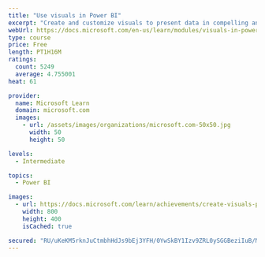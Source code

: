 ```yaml
---
title: "Use visuals in Power BI"
excerpt: "Create and customize visuals to present data in compelling and insightful ways."
webUrl: https://docs.microsoft.com/en-us/learn/modules/visuals-in-power-bi/
type: course
price: Free
length: PT1H16M
ratings:
  count: 5249
  average: 4.755001
heat: 61

provider:
  name: Microsoft Learn
  domain: microsoft.com
  images:
    - url: /assets/images/organizations/microsoft.com-50x50.jpg
      width: 50
      height: 50

levels:
  - Intermediate

topics:
  - Power BI

images:
  - url: https://docs.microsoft.com/learn/achievements/create-visuals-power-bi-desktop-social.png
    width: 800
    height: 400
    isCached: true

secured: "RU/uKeKM5rknJuCtmbhHdJs9bEj3YFH/0YwSkBY1Izv9ZRL0ySGGBeziIuB/MpnFWN1C7MTZI+XhBLRmk7OomyQh3j2BPnqKxymg6hBawneu3LhGRjT6Dk4G6YxfI+kE/VfTdTBBLLl+SMPpiUz7P58wUln2Z/AL4H0oahRLef6/jd+ddmY4/lKDXukaAiTBfcli5BgAFUPPIIClXNBER4OM8LDHkpSCEytMIPajFoUPbi6zlnYFTg0UJWkmIfj2fe2WOMFjyEZSXRqvRgmNm8fDoi3NTl+TzGsjBrmLBxEQozcE+co5f8LMR4Q6czcnw3EIUR4AyVy1HwemDP5k+W065Iv3raJs7alf5Mtq1/fhhpu2vQ9FjNTwc3pbem9E+hvp6VJbWpnyH9yL9XOeM5L4xh6X9hH4UYIkqAyJCkk=;XmU02DNUGz6rQDBjS52QeA=="
---
```


